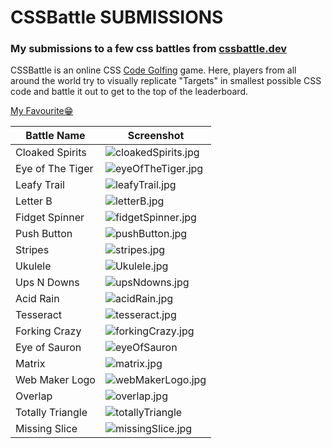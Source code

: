 # CSSBattle SUBMISSIONS

### My submissions to a few css battles from [cssbattle.dev](https://cssbattle.dev/)

CSSBattle is an online CSS [Code Golfing](https://en.wikipedia.org/wiki/Code_golf) game. Here, players from all around the world try to visually replicate "Targets" in smallest possible CSS code and battle it out to get to the top of the leaderboard.

[My Favourite😁](./Ukulele/Ukulele.jpg)

| Battle Name      | Screenshot                                                       |
| ---------------- | ---------------------------------------------------------------- |
| Cloaked Spirits  | ![cloakedSpirits.jpg](./Cloaked%20Spirits/cloakedSpirits.jpg)    |
| Eye of The Tiger | ![eyeOfTheTiger.jpg](./Eye%20of%20The%20Tiger/eyeOfTheTiger.jpg) |
| Leafy Trail      | ![leafyTrail.jpg](./Leafy%20Trail/leafyTrail.jpg)                |
| Letter B         | ![letterB.jpg](./Letter%20B/letterB.jpg)                         |
| Fidget Spinner   | ![fidgetSpinner.jpg](./Fidget%20Spinner/fidgetSpinner.jpg)       |
| Push Button      | ![pushButton.jpg](./Push%20Button/pushButton.jpg)                |
| Stripes          | ![stripes.jpg](./stripes/stripes.jpg)                            |
| Ukulele          | ![Ukulele.jpg](./Ukulele/Ukulele.jpg)                            |
| Ups N Downs      | ![upsNdowns.jpg](./Ups%20N%20Downs/upsNdowns.jpg)                |
| Acid Rain        | ![acidRain.jpg](./Acid%20Rain/acidRain.jpg)                      |
| Tesseract        | ![tesseract.jpg](./Tesseract/tesseract.jpg)                      |
| Forking Crazy    | ![forkingCrazy.jpg](./Forking%20Crazy/forkingCrazy.jpg)          |
| Eye of Sauron    | ![eyeOfSauron](./Eye%20of%20Sauron/eyeOfSauron.jpg)              |
| Matrix           | ![matrix.jpg](./Matrix/matrix.jpg)                               |
| Web Maker Logo | ![webMakerLogo.jpg](./Web%20Maker%20Logo/webMakerLogo.jpg) |
| Overlap | ![overlap.jpg](./Overlap/overlap.jpg)|
| Totally Triangle | ![totallyTriangle](./Totally%20Triangle/totallyTriangle.jpg)|
| Missing Slice | ![missingSlice.jpg](./Missing%20Slice/missingSlice.jpg)|